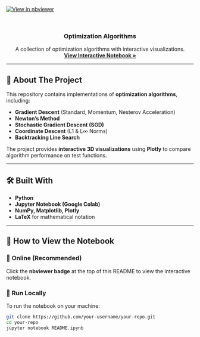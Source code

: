 <!-- PROJECT SHIELDS -->
[![View in nbviewer](https://img.shields.io/badge/Jupyter-nbviewer-orange.svg)](https://nbviewer.org/github/teooi/optimization-algorithms/blob/main/Optimization_Algorithms.ipynb)

<!-- PROJECT LOGO -->
<br />
<div align="center">
  <h3 align="center">Optimization Algorithms</h3>
  <p align="center">
    A collection of optimization algorithms with interactive visualizations.
    <br />
    <a href="https://nbviewer.org/github/teooi/optimization-algorithms/blob/main/Optimization_Algorithms.ipynb"><strong>View Interactive Notebook »</strong></a>
  </p>
</div>

---

## 📌 About The Project

This repository contains implementations of **optimization algorithms**, including:
- **Gradient Descent** (Standard, Momentum, Nesterov Acceleration)
- **Newton’s Method**
- **Stochastic Gradient Descent (SGD)**
- **Coordinate Descent** (L1 & L∞ Norms)
- **Backtracking Line Search**

The project provides **interactive 3D visualizations** using **Plotly** to compare algorithm performance on test functions.

---

## 🛠️ Built With
- **Python**
- **Jupyter Notebook (Google Colab)**
- **NumPy, Matplotlib, Plotly**
- **LaTeX** for mathematical notation

---

## 📖 How to View the Notebook

### 🔹 **Online (Recommended)**
Click the **nbviewer badge** at the top of this README to view the interactive notebook.

### 🔹 **Run Locally**
To run the notebook on your machine:
```bash
git clone https://github.com/your-username/your-repo.git
cd your-repo
jupyter notebook README.ipynb
```
